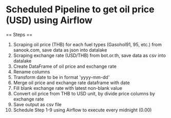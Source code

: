 # Scheduled Pipeline to get oil price (USD) using Airflow 

== Steps ==
1. Scraping oil price (THB) for each fuel types (Gasohol91, 95, etc.) from sanook.com, save data as json into datalake
2. Scraping exchange rate (USD/THB) from bot.or.th, save data as csv into datalake
3. Create DataFrame of oil price and exchange rate
4. Rename columns
5. Transform date to be in format 'yyyy-mm-dd'
6. Merge oil price and exchange rate dataframe with date
7. Fill blank exchange rate with latest non-blank value
8. Convert oil price from THB to USD unit, by divide price columns by exchange rate 
9. Save output as csv file
10. Schedule Step 1-9 using Airflow to execute every midnight (0.00)
